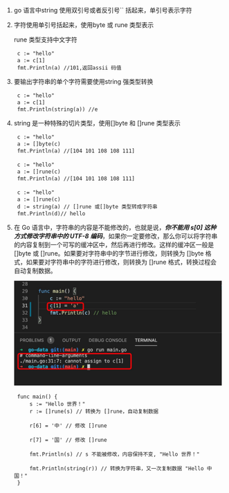 1. go 语言中string 使用双引号或者反引号`` 括起来，单引号表示字符

2. 字符使用单引号括起来，使用byte 或 rune 类型表示

   rune 类型支持中文字符

        c := "hello"
        a := c[1]
        fmt.Println(a) //101,返回assii 码值

3. 要输出字符串的单个字符需要使用string 强类型转换

        c := "hello"
        a := c[1]
        fmt.Println(string(a)) //e

4. string 是一种特殊的切片类型，使用[]byte 和 []rune 类型表示

        c := "hello"
        a := []byte(c)
        fmt.Println(a) //[104 101 108 108 111]

        c := "hello"
        a := []rune(c)
        fmt.Println(a) //[104 101 108 108 111]

        c := "hello"
        a := []rune(c)
        d := string(a) // []rune 或[]byte 类型转成字符串
        fmt.Println(d)// hello

5. 在 Go 语言中，字符串的内容是不能修改的，也就是说，***你不能用 s[0] 这种方式修改字符串中的 UTF-8 编码***，如果你一定要修改，那么你可以将字符串的内容复制到一个可写的缓冲区中，然后再进行修改。这样的缓冲区一般是 []byte 或 []rune。如果要对字符串中的字节进行修改，则转换为 []byte 格式，如果要对字符串中的字符进行修改，则转换为 []rune 格式，转换过程会自动复制数据。

   ![avatar](../assets/string.jpg)

        func main() {
            s := "Hello 世界！"
            r := []rune(s) // 转换为 []rune，自动复制数据

            r[6] = '中' // 修改 []rune

            r[7] = '国' // 修改 []rune

            fmt.Println(s) // s 不能被修改，内容保持不变, "Hello 世界！"

            fmt.Println(string(r)) // 转换为字符串，又一次复制数据 "Hello 中国！"
        }